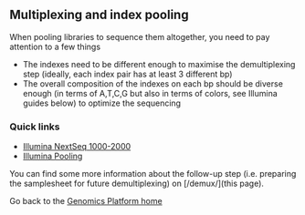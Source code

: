 ## Multiplexing and index pooling

When pooling libraries to sequence them altogether, you need to pay attention to a few things
* The indexes need to be different enough to maximise the demultiplexing step (ideally, each index pair has at least 3 different bp)
* The overall composition of the indexes on each bp should be diverse enough (in terms of A,T,C,G but also in terms of colors, see Illumina guides below) to optimize the sequencing 

### Quick links
* [Illumina NextSeq 1000-2000](https://knowledge.illumina.com/instrumentation/nextseq-1000-2000/instrumentation-nextseq-1000-2000-reference_material-list/000003339)  
* [Illumina Pooling](https://support-docs.illumina.com/SHARE/IndexAdaptersPooling/Content/SHARE/IndexAdaptersPooling/SequencingChemistry.htm)  

You can find some more information about the follow-up step (i.e. preparing the samplesheet for future demultiplexing) on [/demux/](this page).
 
Go back to the [Genomics Platform home](https://sundgenomics.github.io)
